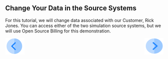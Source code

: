 ## Change Your Data in the Source Systems

For this tutorial, we will change data associated with our Customer, Rick Jones. You can access either of the two simulation source systems, but we will use Open Source Billing for this demonstration.



[![Previous](/articles/demo_project/DPM_Demo_Project/images/Previous.png)](/articles/demo_project/DPM_Demo_Project/03_Auto_Sync/03_05_Auto_Sync_View_Your_Data.md)[<img align="right" width="60" height="54" src="/articles/demo_project/DPM_Demo_Project/images/Next.png">](/articles/demo_project/DPM_Demo_Project/03_Auto_Sync/03_07_Auto_Sync_Submit_a_Second_Request.md)
